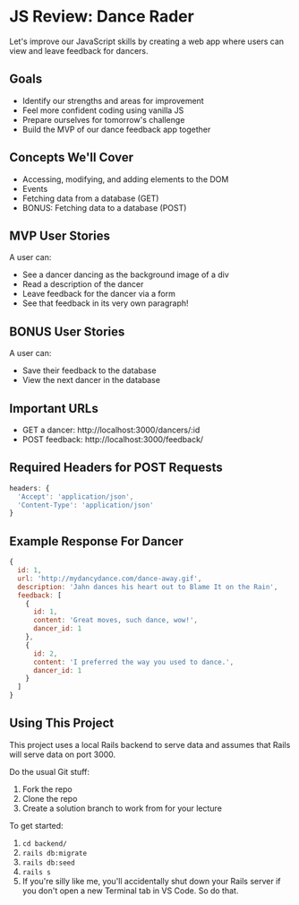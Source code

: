 # JS Review: Dance Rader
Let's improve our JavaScript skills by creating a web app where users can view and leave feedback for dancers.

## Goals
- Identify our strengths and areas for improvement
- Feel more confident coding using vanilla JS
- Prepare ourselves for tomorrow's challenge
- Build the MVP of our dance feedback app together

## Concepts We'll Cover
- Accessing, modifying, and adding elements to the DOM
- Events
- Fetching data from a database (GET)
- BONUS: Fetching data to a database (POST)

## MVP User Stories
A user can:
- See a dancer dancing as the background image of a div
- Read a description of the dancer
- Leave feedback for the dancer via a form
- See that feedback in its very own paragraph!

## BONUS User Stories
A user can:
- Save their feedback to the database
- View the next dancer in the database

## Important URLs
- GET a dancer: http://localhost:3000/dancers/:id
- POST feedback: http://localhost:3000/feedback/

## Required Headers for POST Requests
```javascript
headers: {
  'Accept': 'application/json',
  'Content-Type': 'application/json'
}
```

## Example Response For Dancer
```javascript
{
  id: 1,
  url: 'http://mydancydance.com/dance-away.gif',
  description: 'Jahn dances his heart out to Blame It on the Rain',
  feedback: [
    {
      id: 1,
      content: 'Great moves, such dance, wow!',
      dancer_id: 1
    },
    {
      id: 2,
      content: 'I preferred the way you used to dance.',
      dancer_id: 1
    }
  ]
}
```

## Using This Project
This project uses a local Rails backend to serve data and assumes that Rails will serve data on port 3000.

Do the usual Git stuff:
1. Fork the repo
2. Clone the repo
3. Create a solution branch to work from for your lecture

To get started:
1. `cd backend/`
2. `rails db:migrate`
3. `rails db:seed`
4. `rails s`
5. If you're silly like me, you'll accidentally shut down your Rails server if you don't open a new Terminal tab in VS Code. So do that.
